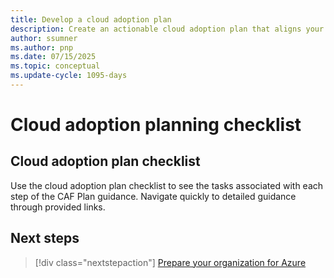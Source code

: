 ```yaml
---
title: Develop a cloud adoption plan
description: Create an actionable cloud adoption plan that aligns your people, processes, and technology with your cloud strategy to ensure successful Azure adoption.
author: ssumner
ms.author: pnp
ms.date: 07/15/2025
ms.topic: conceptual
ms.update-cycle: 1095-days
---
```


# Cloud adoption planning checklist

## Cloud adoption plan checklist

Use the cloud adoption plan checklist to see the tasks associated with each step of the CAF Plan guidance. Navigate quickly to detailed guidance through provided links.



## Next steps

> [!div class="nextstepaction"]
> [Prepare your organization for Azure](./prepare-organization-for-cloud.md)
